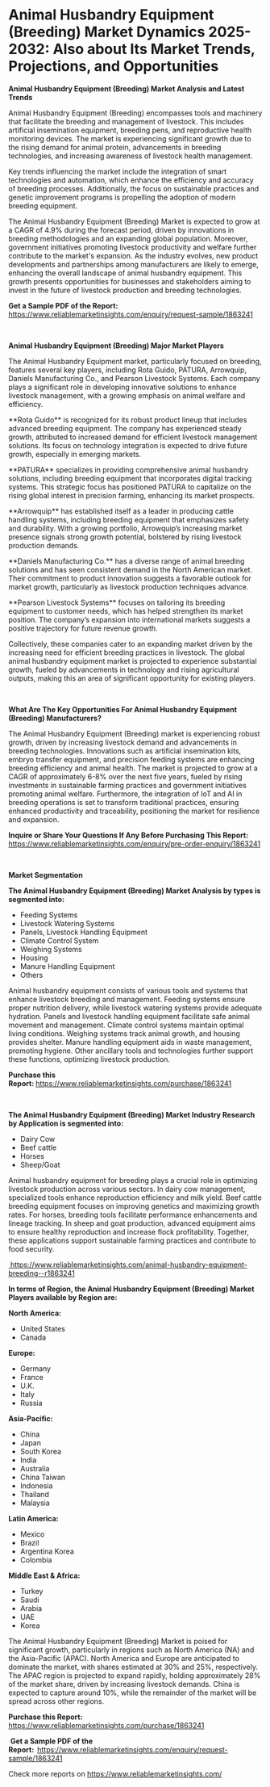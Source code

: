 <p><h1>Animal Husbandry Equipment (Breeding) Market Dynamics 2025-2032: Also about Its Market Trends, Projections, and Opportunities</h1></p><p><strong>Animal Husbandry Equipment (Breeding) Market Analysis and Latest Trends</strong></p>
<p><p>Animal Husbandry Equipment (Breeding) encompasses tools and machinery that facilitate the breeding and management of livestock. This includes artificial insemination equipment, breeding pens, and reproductive health monitoring devices. The market is experiencing significant growth due to the rising demand for animal protein, advancements in breeding technologies, and increasing awareness of livestock health management. </p><p>Key trends influencing the market include the integration of smart technologies and automation, which enhance the efficiency and accuracy of breeding processes. Additionally, the focus on sustainable practices and genetic improvement programs is propelling the adoption of modern breeding equipment. </p><p>The Animal Husbandry Equipment (Breeding) Market is expected to grow at a CAGR of 4.9% during the forecast period, driven by innovations in breeding methodologies and an expanding global population. Moreover, government initiatives promoting livestock productivity and welfare further contribute to the market's expansion. As the industry evolves, new product developments and partnerships among manufacturers are likely to emerge, enhancing the overall landscape of animal husbandry equipment. This growth presents opportunities for businesses and stakeholders aiming to invest in the future of livestock production and breeding technologies.</p></p>
<p><strong>Get a Sample PDF of the Report:&nbsp;</strong> <a href="https://www.reliablemarketinsights.com/enquiry/request-sample/1863241?utm_campaign=1950&utm_medium=2&utm_source=Github&utm_content=ia&utm_term=27032025&utm_id=animal-husbandry-equipment-breeding">https://www.reliablemarketinsights.com/enquiry/request-sample/1863241</a></p>
<p>&nbsp;</p>
<p><strong>Animal Husbandry Equipment (Breeding) Major Market Players</strong></p>
<p><p>The Animal Husbandry Equipment market, particularly focused on breeding, features several key players, including Rota Guido, PATURA, Arrowquip, Daniels Manufacturing Co., and Pearson Livestock Systems. Each company plays a significant role in developing innovative solutions to enhance livestock management, with a growing emphasis on animal welfare and efficiency.</p><p>**Rota Guido** is recognized for its robust product lineup that includes advanced breeding equipment. The company has experienced steady growth, attributed to increased demand for efficient livestock management solutions. Its focus on technology integration is expected to drive future growth, especially in emerging markets.</p><p>**PATURA** specializes in providing comprehensive animal husbandry solutions, including breeding equipment that incorporates digital tracking systems. This strategic focus has positioned PATURA to capitalize on the rising global interest in precision farming, enhancing its market prospects.</p><p>**Arrowquip** has established itself as a leader in producing cattle handling systems, including breeding equipment that emphasizes safety and durability. With a growing portfolio, Arrowquip’s increasing market presence signals strong growth potential, bolstered by rising livestock production demands.</p><p>**Daniels Manufacturing Co.** has a diverse range of animal breeding solutions and has seen consistent demand in the North American market. Their commitment to product innovation suggests a favorable outlook for market growth, particularly as livestock production techniques advance.</p><p>**Pearson Livestock Systems** focuses on tailoring its breeding equipment to customer needs, which has helped strengthen its market position. The company’s expansion into international markets suggests a positive trajectory for future revenue growth.</p><p>Collectively, these companies cater to an expanding market driven by the increasing need for efficient breeding practices in livestock. The global animal husbandry equipment market is projected to experience substantial growth, fueled by advancements in technology and rising agricultural outputs, making this an area of significant opportunity for existing players.</p></p>
<p>&nbsp;</p>
<p><strong>What Are The Key Opportunities For Animal Husbandry Equipment (Breeding) Manufacturers?</strong></p>
<p><p>The Animal Husbandry Equipment (Breeding) market is experiencing robust growth, driven by increasing livestock demand and advancements in breeding technologies. Innovations such as artificial insemination kits, embryo transfer equipment, and precision feeding systems are enhancing breeding efficiency and animal health. The market is projected to grow at a CAGR of approximately 6-8% over the next five years, fueled by rising investments in sustainable farming practices and government initiatives promoting animal welfare. Furthermore, the integration of IoT and AI in breeding operations is set to transform traditional practices, ensuring enhanced productivity and traceability, positioning the market for resilience and expansion.</p></p>
<p><strong>Inquire or Share Your Questions If Any Before Purchasing This Report:</strong> <a href="https://www.reliablemarketinsights.com/enquiry/pre-order-enquiry/1863241?utm_campaign=1950&utm_medium=2&utm_source=Github&utm_content=ia&utm_term=27032025&utm_id=animal-husbandry-equipment-breeding">https://www.reliablemarketinsights.com/enquiry/pre-order-enquiry/1863241</a></p>
<p>&nbsp;</p>
<p><strong>Market Segmentation</strong></p>
<p><strong>The Animal Husbandry Equipment (Breeding) Market Analysis by types is segmented into:</strong></p>
<p><ul><li>Feeding Systems</li><li>Livestock Watering Systems</li><li>Panels, Livestock Handling Equipment</li><li>Climate Control System</li><li>Weighing Systems</li><li>Housing</li><li>Manure Handling Equipment</li><li>Others</li></ul></p>
<p><p>Animal husbandry equipment consists of various tools and systems that enhance livestock breeding and management. Feeding systems ensure proper nutrition delivery, while livestock watering systems provide adequate hydration. Panels and livestock handling equipment facilitate safe animal movement and management. Climate control systems maintain optimal living conditions. Weighing systems track animal growth, and housing provides shelter. Manure handling equipment aids in waste management, promoting hygiene. Other ancillary tools and technologies further support these functions, optimizing livestock production.</p></p>
<p><strong>Purchase this Report:&nbsp;</strong><a href="https://www.reliablemarketinsights.com/purchase/1863241?utm_campaign=1950&utm_medium=2&utm_source=Github&utm_content=ia&utm_term=27032025&utm_id=animal-husbandry-equipment-breeding">https://www.reliablemarketinsights.com/purchase/1863241</a></p>
<p>&nbsp;</p>
<p><strong>The Animal Husbandry Equipment (Breeding) Market Industry Research by Application is segmented into:</strong></p>
<p><ul><li>Dairy Cow</li><li>Beef cattle</li><li>Horses</li><li>Sheep/Goat</li></ul></p>
<p><p>Animal husbandry equipment for breeding plays a crucial role in optimizing livestock production across various sectors. In dairy cow management, specialized tools enhance reproduction efficiency and milk yield. Beef cattle breeding equipment focuses on improving genetics and maximizing growth rates. For horses, breeding tools facilitate performance enhancements and lineage tracking. In sheep and goat production, advanced equipment aims to ensure healthy reproduction and increase flock profitability. Together, these applications support sustainable farming practices and contribute to food security.</p></p>
<p><a href="https://www.reliablemarketinsights.com/animal-husbandry-equipment-breeding--r1863241?utm_campaign=1950&utm_medium=2&utm_source=Github&utm_content=ia&utm_term=27032025&utm_id=animal-husbandry-equipment-breeding">&nbsp;https://www.reliablemarketinsights.com/animal-husbandry-equipment-breeding--r1863241</a></p>
<p><strong>In terms of Region, the Animal Husbandry Equipment (Breeding) Market Players available by Region are:</strong></p>
<p>
    <p> <strong> North America: </strong>
        <ul>
            <li>United States</li>
            <li>Canada</li>
        </ul>
        </p> 
    <p> <strong> Europe: </strong>
        <ul>
            <li>Germany</li>
            <li>France</li>
            <li>U.K.</li>
            <li>Italy</li>
            <li>Russia</li>
        </ul>
        </p> 
    <p> <strong> Asia-Pacific: </strong>
        <ul>
            <li>China</li>
            <li>Japan</li>
            <li>South Korea</li>
            <li>India</li>
            <li>Australia</li>
            <li>China Taiwan</li>
            <li>Indonesia</li>
            <li>Thailand</li>
            <li>Malaysia</li>
        </ul>
        </p> 
    <p> <strong> Latin America: </strong>
        <ul>
            <li>Mexico</li>
            <li>Brazil</li>
            <li>Argentina Korea</li>
            <li>Colombia</li>
        </ul>
        </p> 
    <p> <strong> Middle East & Africa: </strong>
        <ul>
            <li>Turkey</li>
            <li>Saudi</li>
            <li>Arabia</li>
            <li>UAE</li>
            <li>Korea</li>
        </ul>
    </p>
    </p>
<p><p>The Animal Husbandry Equipment (Breeding) Market is poised for significant growth, particularly in regions such as North America (NA) and the Asia-Pacific (APAC). North America and Europe are anticipated to dominate the market, with shares estimated at 30% and 25%, respectively. The APAC region is projected to expand rapidly, holding approximately 28% of the market share, driven by increasing livestock demands. China is expected to capture around 10%, while the remainder of the market will be spread across other regions.</p></p>
<p><strong>Purchase this Report: </strong><a href="https://www.reliablemarketinsights.com/purchase/1863241?utm_campaign=1950&utm_medium=2&utm_source=Github&utm_content=ia&utm_term=27032025&utm_id=animal-husbandry-equipment-breeding">https://www.reliablemarketinsights.com/purchase/1863241</a></p>
<p>&nbsp;<strong>Get a Sample PDF of the Report:&nbsp;&nbsp;</strong><a href="https://www.reliablemarketinsights.com/enquiry/request-sample/1863241?utm_campaign=1950&utm_medium=2&utm_source=Github&utm_content=ia&utm_term=27032025&utm_id=animal-husbandry-equipment-breeding">https://www.reliablemarketinsights.com/enquiry/request-sample/1863241</a></p>
<p><strong></strong></p>
<p>Check more reports on <a href="https://www.reliablemarketinsights.com/?utm_campaign=1950&utm_medium=2&utm_source=Github&utm_content=ia&utm_term=27032025&utm_id=animal-husbandry-equipment-breeding">https://www.reliablemarketinsights.com/</a></p>